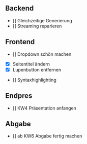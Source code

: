 ## Backend
- [] Gleichzeitige Generierung
- [] Streaming reparieren

## Frontend
- [] Dropdown schön machen
- [x] Seitentitel ändern
- [x] Lupenbutton entfernen
- [] Syntaxhighlighting

## Endpres
- [] KW4 Präsentation anfangen

## Abgabe
- [] ab KW6 Abgabe fertig machen
